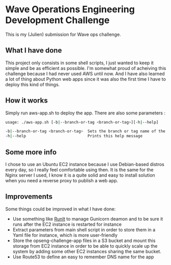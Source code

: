 # Wave Operations Engineering Development Challenge

This is my (Julien) submission for Wave ops challenge.

## What I have done

This project only consists in some shell scripts, I just wanted to keep it simple and be as efficient as possible.
I'm somewhat proud of acheiving this challenge because I had never used AWS until now. And I have also learned a lot of thing about Python web apps since it was also the first time I have to deploy this kind of things.

## How it works

Simply run aws-app.sh to deploy the app. There are also some parameters :

```bash
usage: ./aws-app.sh [-b|--branch-or-tag <branch-or-tag>][-h|--help]

-b|--branch-or-tag <branch-or-tag>  Sets the branch or tag name of the GitHub repository to deploy to AWS
-h|--help                           Prints this help message
```

## Some more info

I chose to use an Ubuntu EC2 instance because I use Debian-based distros every day, so I really feel comfortable using then.
It is the same for the Nginx server I used, I know it is a quite solid and easy to install solution when you need a reverse proxy to publish a web app.

## Improvements

Some things could be improved in what I have done:

- Use something like [RunIt](https://wiki.debian.org/runit) to manage Gunicorn deamon and to be sure it runs after the EC2 instance is restarted for instance
- Extract parameters from main shell script in order to store them in a Yaml file for instance, which is more user-friendly
- Store the opseng-challenge-app files in a S3 bucket and mount this storage from EC2 instance in order to be able to quickly scale up the system by adding some other EC2 instances sharing the same bucket.
- Use Route53 to define an easy to remember DNS name for the app
